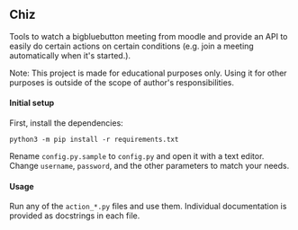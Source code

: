 ## Chiz
Tools to watch a bigbluebutton meeting from moodle and provide an API to easily do certain actions on certain conditions (e.g. join a meeting automatically when it's started.).


Note: This project is made for educational purposes only. Using it for other purposes is outside of the scope of author's responsibilities.


#### Initial setup
First, install the dependencies: 

`python3 -m pip install -r requirements.txt`

Rename `config.py.sample` to `config.py` and open it with a text editor. Change `username`, `password`, and the other parameters to match your needs.

#### Usage
Run any of the `action_*.py` files and use them. Individual documentation is provided as docstrings in each file.

